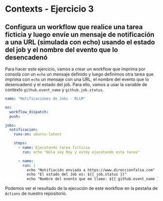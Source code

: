 # Contexts - Ejercicio 3

## Configura un workflow que realice una tarea ficticia y luego envíe un mensaje de notificación a una URL (simulada con echo) usando el estado del job y el nombre del evento que lo desencadenó

Para hacer este ejercicio, vamos a crear un workflow que imprima por consola con un `echo` un mensaje definido y luego definimos otra tarea que imprima con `echo` un mensaje con una URL, el nombre del evento que lo desencadenó y el estado del job. Para ello, vamos a usar la variable de contexto `github.event_name` y `github.job.status`.

```yaml
name: "Notificaciónes de Jobs - RLLM"

on:
  workflow_dispatch:
  push:

jobs:
  notificacion:
    runs-on: ubuntu-latest

    steps:
      - name: Ejecutando tarea ficticia
        run: echo "Hola soy Roy y estoy ejecutando esta tarea"

      - name: 
        run: |
          echo "Notifiación enviada a https://www.direccionfalsa.com"
          echo "El estado del Job es: ${{ job.status }}"
          echo "Nombre del evento que me llamo: ${{ github.event_name }}"
```

Podemos ver el resultado de la ejecución de este workflow en la pestaña de `Actions` de nuestro repositorio.